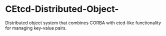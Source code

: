 # CEtcd-Distributed-Object-
Distributed object system that combines CORBA with etcd-like functionality for managing key-value pairs.

